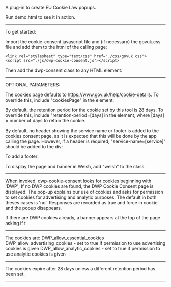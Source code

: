 A plug-in to create EU Cookie Law popups.

Run demo.html to see it in action.

---------------------------------

To get started:

Import the cookie-consent javascript file and (if necessary) the govuk.css file and add them to the html of the calling page:
    
    <link rel="stylesheet" type="text/css" href="./css/govuk.css"> 
    <script src="./js/dwp-cookie-consent.js"></script>

Then add the dwp-consent class to any HTML element:
    <div class=”dwp-consent”>

---------------------------------

OPTIONAL PARAMETERS:

The cookies page defaults to https://www.gov.uk/help/cookie-details. To override this, include "cookiesPage" in the element:
    <div class="dwp-consent" cookiesPage="https://www.bbc.co.uk/">

By default, the retention period for the cookie set by this tool is 28 days. To override this, include "retention-period=[days] in the element, where [days] = number of days to retain the cookie.
    <div class="dwp-consent" retention-period=100>

By default, no header showing the service name or footer is added to the cookies consent page, as it is expected that this will be done by the app calling the page. However, if a header is required, "service-name=[service]" should be added to the div:
    <div class="dwp-consent" service-name="DWP Carers Allowance">
To add a footer:
    <div class="dwp-consent" footer>

To display the page and banner in Welsh, add "welsh" to the class.
    <div class="dwp-consent" welsh>

---------------------------------

When invoked, dwp-cookie-consent looks for cookies beginning with 'DWP';
If no DWP cookies are found, the DWP Cookie Consent page is displayed.
The pop-up explains our use of cookies and asks for permission to set cookies for advertising and analytic purposes.
The default in both theses cases is 'no'.
Responses are recorded as true and force in cookie and the popup disappears.

If there are DWP cookies already, a banner appears at the top of the page asking if t

----------------------------------

The cookies are:
    DWP_allow_essential_cookies
    DWP_allow_advertising_cookies - set to true if permission to use advertising cookies is given
    DWP_allow_analytic_cookies - set to true if permission to use analytic cookies is given

----------------------------------

The cookies expire after 28 days unless a different retention period has been set.

----------------------------------
